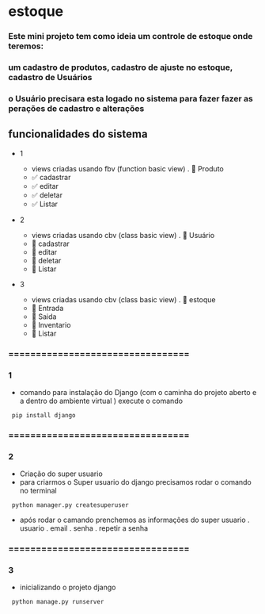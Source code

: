 # estoque
### Este mini projeto tem como ideia um controle de estoque onde teremos:
### um cadastro de produtos, cadastro de ajuste no estoque, cadastro de Usuários
### o Usuário precisara esta logado no sistema para fazer fazer as perações de cadastro e alterações

## funcionalidades do sistema
- 1
    - views criadas usando fbv (function basic view)
. :beginner: Produto
    - :white_check_mark: cadastrar
    - :white_check_mark: editar
    - :white_check_mark: deletar
    - :white_check_mark: Listar

 - 2
    - views criadas usando cbv (class basic view)
 . :beginner: Usuário
    - :pushpin: cadastrar
    - :pushpin: editar
    - :pushpin: deletar
    - :pushpin: Listar

- 3
    - views criadas usando cbv (class basic view)
 . :pushpin: estoque
    - :pushpin: Entrada
    - :pushpin: Saida
    - :pushpin: Inventario
    - :pushpin: Listar

### =================================
### 1
 - comando para instalação do Django (com o caminha do projeto aberto e a dentro do ambiente virtual ) execute o comando

 <code> pip install django </code>

### =================================
### 2

- Criação do super usuario
- para criarmos o Super usuario do django precisamos rodar o comando no terminal

<code> python manager.py createsuperuser </code>

- após rodar o camando prenchemos as informações do super usuario
. usuario
. email
. senha
. repetir a senha

### =================================
### 3

- inicializando o projeto django

<code> python manage.py runserver </code>